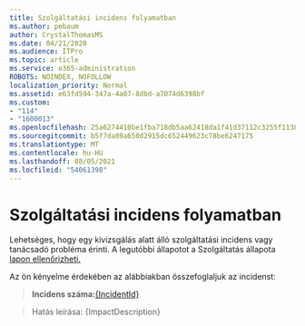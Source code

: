 ```yaml
---
title: Szolgáltatási incidens folyamatban
ms.author: pebaum
author: CrystalThomasMS
ms.date: 04/21/2020
ms.audience: ITPro
ms.topic: article
ms.service: o365-administration
ROBOTS: NOINDEX, NOFOLLOW
localization_priority: Normal
ms.assetid: e63fd594-347a-4a07-8dbd-a7074d6398bf
ms.custom:
- "114"
- "1600013"
ms.openlocfilehash: 25a6274410be1fba718db5aa62418da1f41d37112c3255f11386bfef3afa0f45
ms.sourcegitcommit: b5f7da89a650d2915dc652449623c78be6247175
ms.translationtype: MT
ms.contentlocale: hu-HU
ms.lasthandoff: 08/05/2021
ms.locfileid: "54061398"
---
```

# <a name="service-incident-in-progress"></a>Szolgáltatási incidens folyamatban

Lehetséges, hogy egy kivizsgálás alatt álló szolgáltatási incidens vagy tanácsadó probléma érinti. A legutóbbi állapotot a Szolgáltatás állapota [lapon ellenőrizheti.](https://admin.microsoft.com/adminportal/home#/servicehealth)
  
Az ön kényelme érdekében az alábbiakban összefoglaljuk az incidenst:
  
> **Incidens száma:**[{IncidentId}](https://admin.microsoft.com/adminportal/home#/servicehealth)
    
> Hatás leírása: {ImpactDescription}
